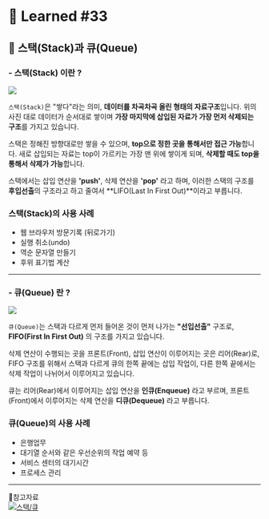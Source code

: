 # 🌟 Learned #33

## 🔶 스택(Stack)과 큐(Queue)

### - 스택(Stack) 이란 ?

![](https://velog.velcdn.com/images/wjddms0501/post/5827b80e-12e0-477b-9d03-f1056014ac1b/image.png)

`스택(Stack)`은 "쌓다"라는 의미, **데이터를 차곡차곡 올린 형태의 자료구조**입니다. 위의 사진 대로 데이터가 순서대로 쌓이며 **가장 마지막에 삽입된 자료가 가장 먼저 삭제되는 구조**를 가지고 있습니다.

스택은 정해진 방향대로만 쌓을 수 있으며, **top으로 정한 곳을 통해서만 접근 가능**합니다. 새로 삽입되는 자료는 top이 가르키는 가장 맨 위에 쌓이게 되며, **삭제할 때도 top을 통해서 삭제가 가능**합니다.

스택에서는 삽입 연산을 **'push'**, 삭제 연산을 **'pop'** 라고 하며, 이러한 스택의 구조를 **후입선출**의 구조라고 하고 줄여서 **LIFO(Last In First Out)**이라고 부릅니다.

### 스택(Stack)의 사용 사례

- 웹 브라우저 방문기록 (뒤로가기)
- 실행 취소(undo)
- 역순 문자열 만들기
- 후위 표기법 계산

---

### - 큐(Queue) 란 ?

![](https://velog.velcdn.com/images/wjddms0501/post/1d3fd3b3-5f32-4534-b129-f0d9b06d1176/image.png)

`큐(Queue)`는 스택과 다르게 먼저 들어온 것이 먼저 나가는 **"선입선출"** 구조로, **FIFO(First In First Out)** 의 구조를 가지고 있습니다.

삭제 연산이 수행되는 곳을 프론트(Front), 삽입 연산이 이루어지는 곳은 리어(Rear)로, FIFO 구조를 위해서 스택과 다르게 큐의 한쪽 끝에는 삽입 작업이, 다른 한쪽 끝에서는 삭제 작업이 나뉘어서 이루어지고 있습니다.

큐는 리어(Rear)에서 이루어지는 삽입 연산을 **인큐(Enqueue)** 라고 부르며, 프론트(Front)에서 이루어지는 삭제 연산을 **디큐(Dequeue)** 라고 부릅니다.

### 큐(Queue)의 사용 사례

- 은행업무
- 대기열 순서와 같은 우선순위의 작업 예약 등
- 서비스 센터의 대기시간
- 프로세스 관리

---

💟참고자료
<br>
[![스택/큐](https://img.shields.io/badge/스택/큐-E8E8E8.svg?style=for-the-badge&logo=스택/큐&logoColor=white)](<[링크](https://jud00.tistory.com/entry/%EC%9E%90%EB%A3%8C%EA%B5%AC%EC%A1%B0-%EC%8A%A4%ED%83%9DStack%EA%B3%BC-%ED%81%90Queue%EC%97%90-%EB%8C%80%ED%95%B4%EC%84%9C-%EC%95%8C%EC%95%84%EB%B3%B4%EC%9E%90#%F-%-F%--%-C%--%EC%-A%A-%ED%--%-D-Stack-%EC%-D%B-%EB%-E%--%--%EB%AC%B-%EC%--%--%EC%-D%BC%EA%B-%-C%-F%C-%A-)>)
